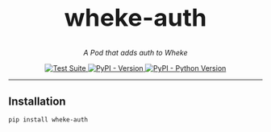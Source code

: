 <h1 align="center" style="font-size: 3rem">
  wheke-auth
</h1>

<p align="center">
  <em>A Pod that adds auth to Wheke</em>
</p>

<p align="center">
  <a href="https://github.com/humrochagf/wheke-auth/actions">
    <img src="https://github.com/humrochagf/wheke-auth/workflows/Test%20Suite/badge.svg" alt="Test Suite">
  </a>
  <a href="https://pypi.org/project/wheke-auth">
    <img src="https://img.shields.io/pypi/v/wheke-auth.svg" alt="PyPI - Version">
  </a>
  <a href="https://pypi.org/project/wheke-auth">
    <img src="https://img.shields.io/pypi/pyversions/wheke-auth.svg" alt="PyPI - Python Version">
  </a>
</p>

---

## Installation

```console
pip install wheke-auth
```
